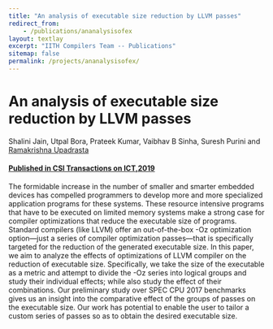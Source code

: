 ```yaml
---
title: "An analysis of executable size reduction by LLVM passes"
redirect_from:
    - /publications/ananalysisofex
layout: textlay
excerpt: "IITH Compilers Team -- Publications"
sitemap: false
permalink: /projects/ananalysisofex/
---
```



<div class="container-fluid" style="height:100%; width:100%"> 
<h1>An analysis of executable size reduction by LLVM passes</h1>
<p>Shalini Jain, Utpal Bora, Prateek Kumar, Vaibhav B Sinha, Suresh Purini and <a href="https://www.iith.ac.in/~ramakrishna" target="_blank">Ramakrishna Upadrasta</p>
<h4> Published in <a href="https://link.springer.com/article/10.1007/s40012-019-00248-5">CSI Transactions on ICT,2019</a> 
 
 </h4>

<p>The formidable increase in the number of smaller and smarter embedded devices has compelled programmers to develop more and more specialized application programs for these systems. These resource intensive programs that have to be executed on limited memory systems make a strong case for compiler optimizations that reduce the executable size of programs. Standard compilers (like LLVM) offer an out-of-the-box -Oz optimization option—just a series of compiler optimization passes—that is specifically targeted for the reduction of the generated executable size. In this paper, we aim to analyze the effects of optimizations of LLVM compiler on the reduction of executable size. Specifically, we take the size of the executable as a metric and attempt to divide the -Oz series into logical groups and study their individual effects; while also study the effect of their combinations. Our preliminary study over SPEC CPU 2017 benchmarks gives us an insight into the comparative effect of the groups of passes on the executable size. Our work has potential to enable the user to tailor a custom series of passes so as to obtain the desired executable size.</p>
<br>
</div>
